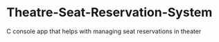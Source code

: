# Theatre-Seat-Reservation-System
C console app that helps with managing seat reservations in theater
